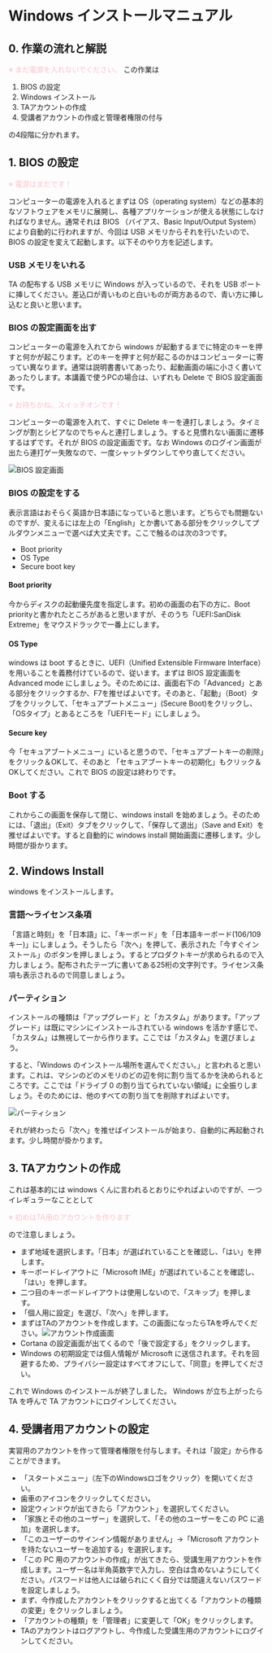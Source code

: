 # Windows インストールマニュアル
## 0. 作業の流れと解説

<font color="Pink">※ まだ電源を入れないでください。</font>
この作業は

1. BIOS の設定
2. Windows インストール
3. TAアカウントの作成
4. 受講者アカウントの作成と管理者権限の付与

の4段階に分かれます。

## 1. BIOS の設定
<font color="Pink">※ 電源はまだです！</font>

コンピューターの電源を入れるとまずは OS（operating system）などの基本的なソフトウェアをメモリに展開し、各種アプリケーションが使える状態にしなければなりません。通常それは BIOS （バイアス、Basic Input/Output System）により自動的に行われますが、今回は USB メモリからそれを行いたいので、BIOS の設定を変えて起動します。以下そのやり方を記述します。

### USB メモリをいれる
TA の配布する USB メモリに Windows が入っているので、それを USB ポートに挿してください。差込口が青いものと白いものが両方あるので、青い方に挿し込むと良いと思います。

### BIOS の設定画面を出す
コンピューターの電源を入れてから windows が起動するまでに特定のキーを押すと何かが起こります。どのキーを押すと何が起こるのかはコンピューターに寄ってい異なります。通常は説明書書いてあったり、起動画面の端に小さく書いてあったりします。本講義で使うPCの場合は、いずれも Delete で BIOS 設定画面です。

<font color="Pink">※ お待ちかね。スイッチオンです！</font>

コンピューターの電源を入れて、すぐに Delete キーを連打しましょう。タイミングが割とシビアなのでちゃんと連打しましょう。すると見慣れない画面に遷移するはずです。それが BIOS の設定画面です。なお Windows のログイン画面が出たら連打ゲー失敗なので、一度シャットダウンしてやり直してください。

![BIOS 設定画面](img/img1.JPG)

### BIOS の設定をする
表示言語はおそらく英語か日本語になっていると思います。どちらでも問題ないのですが、変えるには左上の「English」とか書いてある部分をクリックしてプルダウンメニューで選べば大丈夫です。ここで触るのは次の3つです。
- Boot priority
- OS Type
- Secure boot key

#### Boot priority
今からディスクの起動優先度を指定します。初めの画面の右下の方に、Boot priorityと書かれたところがあると思いますが、そのうち「UEFI:SanDisk Extreme」をマウスドラックで一番上にします。

#### OS Type
windows は boot するときに、UEFI（Unified Extensible Firmware Interface）を用いることを義務付けているので、従います。まずは BIOS 設定画面を Advanced mode にしましょう。そのためには、画面右下の「Advanced」とある部分をクリックするか、F7を推せばよいです。そのあと、「起動」（Boot）タブをクリックして、「セキュアブートメニュー」(Secure Boot)をクリックし、「OSタイプ」とあるところを「UEFIモード」にしましょう。

#### Secure key
今「セキュアブートメニュー」にいると思うので、「セキュアブートキーの削除」をクリック＆OKして、そのあと 「セキュアブートキーの初期化」もクリック＆OKしてください。これで BIOS の設定は終わりです。

### Boot する
これからこの画面を保存して閉じ、windows install を始めましょう。そのためには、「退出」（Exit）タブをクリックして、「保存して退出」（Save and Exit）を推せばよいです。すると自動的に windows install 開始画面に遷移します。少し時間が掛かります。

## 2. Windows Install
windows をインストールします。

### 言語～ライセンス条項
「言語と時刻」を「日本語」に、「キーボード」を「日本語キーボード(106/109キー)」にしましょう。そうしたら「次へ」を押して、表示された「今すぐインストール」のボタンを押しましょう。するとプロダクトキーが求められるので入力しましょう。配布されたテープに書いてある25桁の文字列です。ライセンス条項も表示されるので同意しましょう。

### パーティション
インストールの種類は「アップグレード」と「カスタム」があります。「アップグレード」は既にマシンにインストールされている windows を活かす感じで、「カスタム」は無視して一から作ります。ここでは「カスタム」を選びましょう。

すると、「Windows のインストール場所を選んでください。」と言われると思います。これは、マシンのどのメモリのどの辺を何に割り当てるかを決められるところです。ここでは「ドライブ 0 の割り当てられていない領域」に全振りしましょう。そのためには、他のすべての割り当てを削除すればよいです。

![パーティション](img/img2.JPG)

それが終わったら「次へ」を推せばインストールが始まり、自動的に再起動されます。少し時間が掛かります。

## 3. TAアカウントの作成
これは基本的には windows くんに言われるとおりにやればよいのですが、一つイレギュラーなこととして

<font color="Pink">※ 初めはTA用のアカウントを作ります</font>

ので注意しましょう。
- まず地域を選択します。「日本」が選ばれていることを確認し、「はい」を押します。
- キーボードレイアウトに「Microsoft IME」が選ばれていることを確認し、「はい」を押します。
- 二つ目のキーボードレイアウトは使用しないので、「スキップ」を押します。
- 「個人用に設定」を選び、「次へ」を押します。
- まずはTAのアカウントを作成します。この画面になったらTAを呼んでください。![アカウント作成画面](img/img3.JPG)
- Cortana の設定画面が出てくるので「後で設定する」をクリックします。
- Windows の初期設定では個人情報が Microsoft に送信されます。それを回避するため、プライバシー設定はすべてオフにして、「同意」を押してください。

これで Windows のインストールが終了しました。 Windows が立ち上がったら TA を呼んで TA アカウントにログインしてください。


## 4. 受講者用アカウントの設定
実習用のアカウントを作って管理者権限を付与します。それは「設定」から作ることができます。
- 「スタートメニュー」（左下のWindowsロゴをクリック）を開いてください。
- 歯車のアイコンをクリックしてください。
- 設定ウィンドウが出てきたら「アカウント」を選択してください。
- 「家族とその他のユーザー」を選択して、「その他のユーザーをこの PC に追加」を選択します。
- 「このユーザーのサインイン情報がありません」→「Microsoft アカウントを持たないユーザーを追加する」を選択します。
- 「この PC 用のアカウントの作成」が出てきたら、受講生用アカウントを作成します。ユーザー名は半角英数字で入力し、空白は含めないようにしてください。パスワードは他人には破られにくく自分では間違えないパスワードを設定しましょう。
- まず、今作成したアカウントをクリックすると出てくる「アカウントの種類の変更」をクリックしましょう。
- 「アカウントの種類」を「管理者」に変更して「OK」をクリックします。
- TAのアカウントはログアウトし、今作成した受講生用のアカウントにログインしてください。
